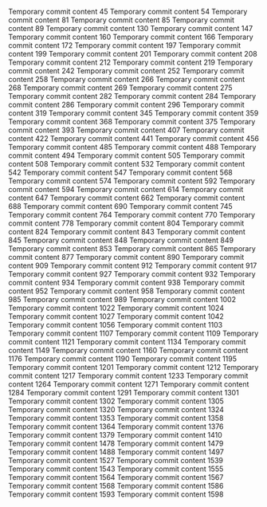 Temporary commit content 45
Temporary commit content 54
Temporary commit content 81
Temporary commit content 85
Temporary commit content 89
Temporary commit content 130
Temporary commit content 147
Temporary commit content 160
Temporary commit content 166
Temporary commit content 172
Temporary commit content 197
Temporary commit content 199
Temporary commit content 201
Temporary commit content 208
Temporary commit content 212
Temporary commit content 219
Temporary commit content 242
Temporary commit content 252
Temporary commit content 258
Temporary commit content 266
Temporary commit content 268
Temporary commit content 269
Temporary commit content 275
Temporary commit content 282
Temporary commit content 284
Temporary commit content 286
Temporary commit content 296
Temporary commit content 319
Temporary commit content 345
Temporary commit content 359
Temporary commit content 368
Temporary commit content 375
Temporary commit content 393
Temporary commit content 407
Temporary commit content 422
Temporary commit content 441
Temporary commit content 456
Temporary commit content 485
Temporary commit content 488
Temporary commit content 494
Temporary commit content 505
Temporary commit content 508
Temporary commit content 532
Temporary commit content 542
Temporary commit content 547
Temporary commit content 568
Temporary commit content 574
Temporary commit content 592
Temporary commit content 594
Temporary commit content 614
Temporary commit content 647
Temporary commit content 662
Temporary commit content 688
Temporary commit content 690
Temporary commit content 745
Temporary commit content 764
Temporary commit content 770
Temporary commit content 778
Temporary commit content 804
Temporary commit content 824
Temporary commit content 843
Temporary commit content 845
Temporary commit content 848
Temporary commit content 849
Temporary commit content 853
Temporary commit content 865
Temporary commit content 877
Temporary commit content 890
Temporary commit content 909
Temporary commit content 912
Temporary commit content 917
Temporary commit content 927
Temporary commit content 932
Temporary commit content 934
Temporary commit content 938
Temporary commit content 952
Temporary commit content 958
Temporary commit content 985
Temporary commit content 989
Temporary commit content 1002
Temporary commit content 1022
Temporary commit content 1024
Temporary commit content 1027
Temporary commit content 1042
Temporary commit content 1056
Temporary commit content 1103
Temporary commit content 1107
Temporary commit content 1109
Temporary commit content 1121
Temporary commit content 1134
Temporary commit content 1149
Temporary commit content 1160
Temporary commit content 1176
Temporary commit content 1190
Temporary commit content 1195
Temporary commit content 1201
Temporary commit content 1212
Temporary commit content 1217
Temporary commit content 1233
Temporary commit content 1264
Temporary commit content 1271
Temporary commit content 1284
Temporary commit content 1291
Temporary commit content 1301
Temporary commit content 1302
Temporary commit content 1305
Temporary commit content 1320
Temporary commit content 1324
Temporary commit content 1353
Temporary commit content 1358
Temporary commit content 1364
Temporary commit content 1376
Temporary commit content 1379
Temporary commit content 1410
Temporary commit content 1478
Temporary commit content 1479
Temporary commit content 1488
Temporary commit content 1497
Temporary commit content 1527
Temporary commit content 1539
Temporary commit content 1543
Temporary commit content 1555
Temporary commit content 1564
Temporary commit content 1567
Temporary commit content 1568
Temporary commit content 1586
Temporary commit content 1593
Temporary commit content 1598
